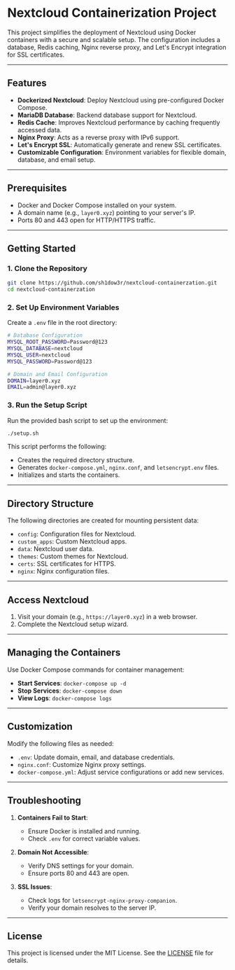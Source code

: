 
# Nextcloud Containerization Project

This project simplifies the deployment of Nextcloud using Docker containers with a secure and scalable setup. The configuration includes a database, Redis caching, Nginx reverse proxy, and Let's Encrypt integration for SSL certificates.

---

## Features
- **Dockerized Nextcloud**: Deploy Nextcloud using pre-configured Docker Compose.
- **MariaDB Database**: Backend database support for Nextcloud.
- **Redis Cache**: Improves Nextcloud performance by caching frequently accessed data.
- **Nginx Proxy**: Acts as a reverse proxy with IPv6 support.
- **Let's Encrypt SSL**: Automatically generate and renew SSL certificates.
- **Customizable Configuration**: Environment variables for flexible domain, database, and email setup.

---

## Prerequisites
- Docker and Docker Compose installed on your system.
- A domain name (e.g., `layer0.xyz`) pointing to your server's IP.
- Ports 80 and 443 open for HTTP/HTTPS traffic.

---

## Getting Started

### 1. Clone the Repository
```bash
git clone https://github.com/sh1dow3r/nextcloud-containerzation.git
cd nextcloud-containerzation
```

### 2. Set Up Environment Variables
Create a `.env` file in the root directory:
```bash
# Database Configuration
MYSQL_ROOT_PASSWORD=Password@123
MYSQL_DATABASE=nextcloud
MYSQL_USER=nextcloud
MYSQL_PASSWORD=Password@123

# Domain and Email Configuration
DOMAIN=layer0.xyz
EMAIL=admin@layer0.xyz
```

### 3. Run the Setup Script
Run the provided bash script to set up the environment:
```bash
./setup.sh
```

This script performs the following:
- Creates the required directory structure.
- Generates `docker-compose.yml`, `nginx.conf`, and `letsencrypt.env` files.
- Initializes and starts the containers.

---

## Directory Structure
The following directories are created for mounting persistent data:
- `config`: Configuration files for Nextcloud.
- `custom_apps`: Custom Nextcloud apps.
- `data`: Nextcloud user data.
- `themes`: Custom themes for Nextcloud.
- `certs`: SSL certificates for HTTPS.
- `nginx`: Nginx configuration files.

---

## Access Nextcloud
1. Visit your domain (e.g., `https://layer0.xyz`) in a web browser.
2. Complete the Nextcloud setup wizard.

---

## Managing the Containers
Use Docker Compose commands for container management:
- **Start Services**: `docker-compose up -d`
- **Stop Services**: `docker-compose down`
- **View Logs**: `docker-compose logs`

---

## Customization
Modify the following files as needed:
- `.env`: Update domain, email, and database credentials.
- `nginx.conf`: Customize Nginx proxy settings.
- `docker-compose.yml`: Adjust service configurations or add new services.

---

## Troubleshooting
1. **Containers Fail to Start**:
   - Ensure Docker is installed and running.
   - Check `.env` for correct variable values.

2. **Domain Not Accessible**:
   - Verify DNS settings for your domain.
   - Ensure ports 80 and 443 are open.

3. **SSL Issues**:
   - Check logs for `letsencrypt-nginx-proxy-companion`.
   - Verify your domain resolves to the server IP.

---

## License
This project is licensed under the MIT License. See the [LICENSE](LICENSE) file for details.

